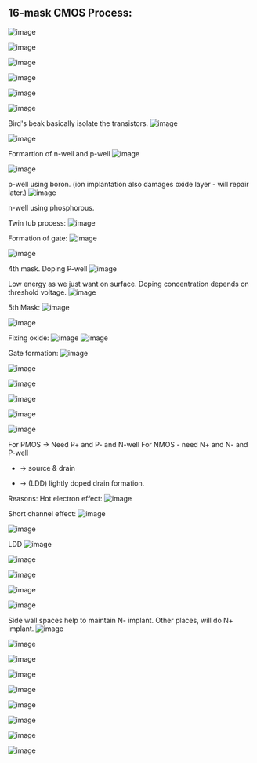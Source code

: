 ## 16-mask CMOS Process:
![image](https://github.com/user-attachments/assets/ff5923b6-1486-4223-ae45-ae572db57d90)

![image](https://github.com/user-attachments/assets/f17fb6f6-45d2-4d7e-af60-e22735a13290)

![image](https://github.com/user-attachments/assets/37242e0e-8afc-4d2f-b94a-3120dcd7d5fa)

![image](https://github.com/user-attachments/assets/871cec15-8645-4f7d-9997-5b20343c40fa)

![image](https://github.com/user-attachments/assets/5158c90b-4a22-4b21-9b37-fb5b77b3f3ed)

![image](https://github.com/user-attachments/assets/0c037e99-15ed-43d3-b589-7528ad0818ed)

Bird's beak basically isolate the transistors.
![image](https://github.com/user-attachments/assets/b6de9f58-42cd-485b-990e-33d90357c626)

![image](https://github.com/user-attachments/assets/8ec2adf0-c0b6-4264-b913-38b67d798790)


Formartion of n-well and p-well
![image](https://github.com/user-attachments/assets/4e493c83-3dd5-4844-90d8-f31d56f043fc)

![image](https://github.com/user-attachments/assets/4c0d05cf-2804-4e74-b3f4-476ef1d028d4)

p-well using boron. (ion implantation also damages oxide layer - will repair later.)
![image](https://github.com/user-attachments/assets/9aad631f-8731-4285-9157-1e91b23e4e3c)

n-well using phosphorous.

Twin tub process:
![image](https://github.com/user-attachments/assets/1a16c116-149b-4f2f-a2ca-f28f78241c61)

Formation of gate:
![image](https://github.com/user-attachments/assets/6b7bf2d5-616a-4a05-8a6d-fd5aa12e9b90)

![image](https://github.com/user-attachments/assets/92fa292b-46c6-4497-9c59-d4566d37f01d)

4th mask. Doping P-well
![image](https://github.com/user-attachments/assets/f5da86ad-e25d-4115-bf90-0fe7604bf4c9)

Low energy as we just want on surface. Doping concentration depends on threshold voltage.
![image](https://github.com/user-attachments/assets/9896176c-f47c-4484-866b-571b28487f08)

5th Mask:
![image](https://github.com/user-attachments/assets/517c3b83-f3fe-4aec-989b-8824f21ca8ff)

![image](https://github.com/user-attachments/assets/6e45da21-d807-4fde-93f6-e67562cac46c)

Fixing oxide:
![image](https://github.com/user-attachments/assets/bd1892f7-f0cd-454d-8c1e-f35f37e1202a)
![image](https://github.com/user-attachments/assets/f99a0c03-4dbb-4886-845a-71c015998681)

Gate formation:
![image](https://github.com/user-attachments/assets/10d0708e-860c-4ce2-a118-d48f827c1293)

![image](https://github.com/user-attachments/assets/e07a6aa6-7d9c-4816-90c7-453da6f7bb33)

![image](https://github.com/user-attachments/assets/e66c52ac-b388-45a2-a1db-9d2e205258bc)

![image](https://github.com/user-attachments/assets/c4065b47-5689-4396-9b28-366c50771b42)

![image](https://github.com/user-attachments/assets/a45c25c9-403e-401e-b924-120aebd99373)

![image](https://github.com/user-attachments/assets/c04049c9-cda9-4225-a6ea-78579a8faa55)

For PMOS -> Need P+ and P- and N-well  For NMOS - need N+ and N- and P-well
+ -> source & drain
- -> (LDD) lightly doped drain formation.

Reasons: Hot electron effect:
![image](https://github.com/user-attachments/assets/da613d6e-fe8c-4e76-89b8-4f97d75956b4)

Short channel effect:
![image](https://github.com/user-attachments/assets/e4bfe7d8-b774-41bf-b3cb-5acf8637b584)


![image](https://github.com/user-attachments/assets/14623976-106a-4b9f-a4a0-f9c10e38e195)

LDD
![image](https://github.com/user-attachments/assets/eb898fea-3ce4-4446-b747-580860b3aaac)

![image](https://github.com/user-attachments/assets/84a82d5c-2a65-4c80-ab28-18a5df1d1cf6)

![image](https://github.com/user-attachments/assets/66980899-7d98-4a1f-811b-d4db01089fec)

![image](https://github.com/user-attachments/assets/2c7520ba-d6a1-401a-bd11-44ed66fab9c3)

![image](https://github.com/user-attachments/assets/16c1fc95-9ad1-4a58-947d-ec8e1d55679e)

Side wall spaces help to maintain N- implant. Other places, will do N+ implant.
![image](https://github.com/user-attachments/assets/5718feae-6604-4897-a45f-31186d43c1bc)

![image](https://github.com/user-attachments/assets/f30156ec-a5a7-4680-8c37-31fde005990e)

![image](https://github.com/user-attachments/assets/0b007a9b-e4f6-48c7-b974-61049d80db15)

![image](https://github.com/user-attachments/assets/231790e9-481c-4cbf-aac7-cb286f697c8f)

![image](https://github.com/user-attachments/assets/5487a51f-240d-43e7-8d20-87cc5c6e1ff4)

![image](https://github.com/user-attachments/assets/d32a2a5f-28d6-4b6a-9e44-6f9c0e7f96ca)

![image](https://github.com/user-attachments/assets/83131757-45c2-46c2-8088-87b8bea90c3f)

![image](https://github.com/user-attachments/assets/18667ca4-2c76-4ccf-bbed-381f459dba8b)

![image](https://github.com/user-attachments/assets/fd7637f5-eadf-4dd3-9b88-7a32fc57b283)




























































